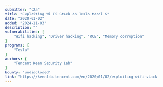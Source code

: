 ```yaml
---
submitter: "c2a"
title: "Exploiting Wi-Fi Stack on Tesla Model S"
date: "2020-01-02"
added: "2024-11-03"
description: ""
vulnerabilities: [
    "Wifi hacking", "Driver hacking", "RCE", "Memory corruption"
]
programs: [
    "Tesla"
]
authors: [
    "Tencent Keen Security Lab"
]
bounty: "undisclosed"
link: "https://keenlab.tencent.com/en/2020/01/02/exploiting-wifi-stack-on-tesla-model-s/"
---
```




